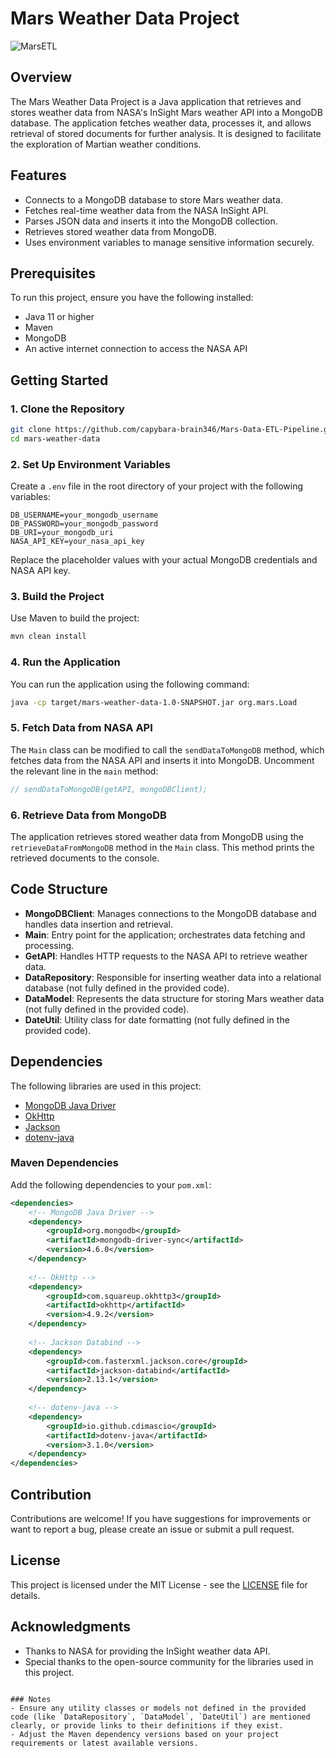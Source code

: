 # Mars Weather Data Project
![MarsETL](https://github.com/user-attachments/assets/45151816-4433-45c1-b911-b79f99344406)

## Overview

The Mars Weather Data Project is a Java application that retrieves and stores weather data from NASA's InSight Mars weather API into a MongoDB database. The application fetches weather data, processes it, and allows retrieval of stored documents for further analysis. It is designed to facilitate the exploration of Martian weather conditions.

## Features

- Connects to a MongoDB database to store Mars weather data.
- Fetches real-time weather data from the NASA InSight API.
- Parses JSON data and inserts it into the MongoDB collection.
- Retrieves stored weather data from MongoDB.
- Uses environment variables to manage sensitive information securely.

## Prerequisites

To run this project, ensure you have the following installed:

- Java 11 or higher
- Maven
- MongoDB
- An active internet connection to access the NASA API

## Getting Started

### 1. Clone the Repository

```bash
git clone https://github.com/capybara-brain346/Mars-Data-ETL-Pipeline.git
cd mars-weather-data
```

### 2. Set Up Environment Variables

Create a `.env` file in the root directory of your project with the following variables:

```
DB_USERNAME=your_mongodb_username
DB_PASSWORD=your_mongodb_password
DB_URI=your_mongodb_uri
NASA_API_KEY=your_nasa_api_key
```

Replace the placeholder values with your actual MongoDB credentials and NASA API key.

### 3. Build the Project

Use Maven to build the project:

```bash
mvn clean install
```

### 4. Run the Application

You can run the application using the following command:

```bash
java -cp target/mars-weather-data-1.0-SNAPSHOT.jar org.mars.Load
```

### 5. Fetch Data from NASA API

The `Main` class can be modified to call the `sendDataToMongoDB` method, which fetches data from the NASA API and inserts it into MongoDB. Uncomment the relevant line in the `main` method:

```java
// sendDataToMongoDB(getAPI, mongoDBClient);
```

### 6. Retrieve Data from MongoDB

The application retrieves stored weather data from MongoDB using the `retrieveDataFromMongoDB` method in the `Main` class. This method prints the retrieved documents to the console.

## Code Structure

- **MongoDBClient**: Manages connections to the MongoDB database and handles data insertion and retrieval.
- **Main**: Entry point for the application; orchestrates data fetching and processing.
- **GetAPI**: Handles HTTP requests to the NASA API to retrieve weather data.
- **DataRepository**: Responsible for inserting weather data into a relational database (not fully defined in the provided code).
- **DataModel**: Represents the data structure for storing Mars weather data (not fully defined in the provided code).
- **DateUtil**: Utility class for date formatting (not fully defined in the provided code).
  
## Dependencies

The following libraries are used in this project:

- [MongoDB Java Driver](https://mongodb.github.io/mongo-java-driver/)
- [OkHttp](https://square.github.io/okhttp/)
- [Jackson](https://github.com/FasterXML/jackson)
- [dotenv-java](https://github.com/cdimascio/dotenv-java)

### Maven Dependencies

Add the following dependencies to your `pom.xml`:

```xml
<dependencies>
    <!-- MongoDB Java Driver -->
    <dependency>
        <groupId>org.mongodb</groupId>
        <artifactId>mongodb-driver-sync</artifactId>
        <version>4.6.0</version>
    </dependency>
    
    <!-- OkHttp -->
    <dependency>
        <groupId>com.squareup.okhttp3</groupId>
        <artifactId>okhttp</artifactId>
        <version>4.9.2</version>
    </dependency>
    
    <!-- Jackson Databind -->
    <dependency>
        <groupId>com.fasterxml.jackson.core</groupId>
        <artifactId>jackson-databind</artifactId>
        <version>2.13.1</version>
    </dependency>
    
    <!-- dotenv-java -->
    <dependency>
        <groupId>io.github.cdimascio</groupId>
        <artifactId>dotenv-java</artifactId>
        <version>3.1.0</version>
    </dependency>
</dependencies>
```

## Contribution

Contributions are welcome! If you have suggestions for improvements or want to report a bug, please create an issue or submit a pull request.

## License

This project is licensed under the MIT License - see the [LICENSE](LICENSE) file for details.

## Acknowledgments

- Thanks to NASA for providing the InSight weather data API.
- Special thanks to the open-source community for the libraries used in this project.

```

### Notes
- Ensure any utility classes or models not defined in the provided code (like `DataRepository`, `DataModel`, `DateUtil`) are mentioned clearly, or provide links to their definitions if they exist.
- Adjust the Maven dependency versions based on your project requirements or latest available versions.
